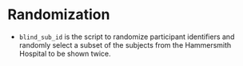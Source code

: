 # Randomization

- `blind_sub_id` is the script to randomize participant identifiers and randomly select a subset of the subjects from the Hammersmith Hospital to be shown twice.

